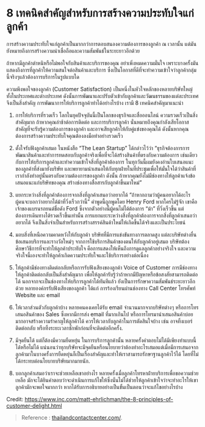 8 เทคนิคสำคัญสำหรับการสร้างความประทับใจแก่ลูกค้า
===

การสร้างความประทับใจแก่ลูกค้าเป็นมากกว่าการตอบสนองความต้องการของลูกค้า ณ เวลานั้น แต่มันยังหมายถึงการสร้างความน่าเชื่อถือและความสัมพันธ์ในระยะยาวอีกด้วย

ถ้าหากมีลูกค้าตำหนิหรือไม่พอใจกับสินค้าและบริการของคุณ อย่าเพิ่งหมดความมั่นใจ เพราะบางครั้งมันแสดงถึงการที่ลูกค้าให้ความสนใจต่อสินค้าและบริการ ซึ่งเป็นโอกาสที่ดีที่จะทำความเข้าใจว่าลูกค้ากลุ่มนี้จริงๆแล้วต้องการบริการในรูปแบบใด

ความพึงพอใจของลูกค้า (Customer Satisfaction) เป็นหนึ่งในหัวใจหลักของหลายบริษัทใหญ่ ทั้งในประเทศและต่างประเทศ ดังนั้นการพัฒนาและปรับตัวเข้ากับลูกค้าและวัฒนธรรมของแต่ละประเทศจึงเป็นสิ่งสำคัญ การพัฒนาการให้บริการลูกค้าทำได้อย่างไรบ้าง  เรามี 8 เทคนิคสำคัญมาแนะนำ

 1. การให้บริการที่รวดเร็ว โลกในยุคปัจจุบันนี้เป็นโลกของธุรกิจและสื่อออนไลน์ ความรวดเร็วเป็นสิ่งสำคัญมาก ถ้าหากคุณล่าช้าต่อการติดต่อ และการบริการลูกค้า นั่นหมายถึงคุณกำลังเสียโอกาสสำคัญที่จะรับรู้ความต้องการของลูกค้า และอาจเสียลูกค้าให้กับคู่แข่งของคุณได้ ดังนั้นหากคุณต้องการสร้างความประทับใจคุณต้องลงมือทำอย่างรวดเร็ว 

 2. ตั้งใจรับฟังลูกค้าเสมอ ในหนังสือ “The Lean Startup” ได้กล่าวไว้ว่า “ธุรกิจต้องการการพัฒนาสินค้าและทำการทดสอบกับลูกค้าจริงเพื่อที่จะได้สร้างสินค้าที่ตรงกับความต้องการ เช่นเดียวกับการให้บริการลูกค้าและทำความเข้าใจสิ่งที่ลูกค้าต้องการ ในทุกวันนี้ผมยังคงอ่านใบเสนอแนะของลูกค้าที่ส่งมายังบริษัท และพยายามนำเสนอให้กับทุกฝ่ายในที่ประชุมเพื่อให้มั่นใจได้ว่าสินค้าที่เรากำลังทำอยู่นั้นตรงกับความต้องการของลูกค้า ดังนั้น ถ้าหากคุณยังไม่มีช่องทางให้ลูกค้าแจ้งข้อเสนอแนะแก่บริษัทของคุณ สร้างช่องทางสื่อสารกับลูกค้าขึ้นมาใหม่”  

 3. แยกระหว่างสิ่งที่ลูกค้าต้องการจากสิ่งที่ลูกค้าเสนอว่าอยากได้
“ถ้าหากถามว่าผู้คนอยากได้อะไร ผู้คนจะบอกว่าอยากได้ม้าที่วิ่งเร็วกว่านี้” คำพูดนี้ถูกพูดโดย Henry Ford หากใครไม่รู้จัก เขาคือเจ้าของแบรนรถยนต์ชื่อดัง Ford ซึ่งจากตัวอย่างนี้ผู้คนไม่ได้ต้องการ “ม้า” ที่วิ่งเร็วขึ้น แต่ต้องการเดินทางได้รวดเร็วขึ้นเท่านั้น การแยกแยะระหว่างสิ่งที่ลูกค้าต้องการจากสิ่งที่ลูกค้าเสนอว่าอยากได้ จึงเป็นสิ่งจำเป็นสำหรับการสร้างสรรค์สินค้าใหม่ให้เกิดขึ้นได้จริงและเป็นประโยชน์

 4. มอบสิ่งที่เหนือความคาดหวังให้กับลูกค้า บริษัทที่มีการแข่งขันทางการตลาดสูง แต่ละบริษัทต่างยื่นข้อเสนอบริการและรางวัลใหม่ๆ จากการใช้บริการสินค้าของตนให้กับลูกค้าอยู่เสมอ บริษัทต้องศึกษาวิธีการที่จะทำให้ลูกค้าประทับใจ คือการแสดงให้เห็นถึงการดูแลลูกค้าอย่างจริงใจ และความจริงใจนี้เองจะทำให้ลูกค้าเกิดความประทับใจและใช้บริการอย่างต่อเนื่อง  
 5.  ให้ลูกค้ามีช่องทางติดต่อกลับหรือการรับฟังเสียงของลูกค้า Voice of Customer
การมีช่องทางให้ลูกค้าติดต่อกลับเป็นสิ่งสำคัญมาก เพื่อให้ลูกค้ารับรู้ว่าถ้าหากมีปัญหาหรือข้อสงสัยสามารถติดต่อได้ นอกจากจะเป็นช่องทางให้บริการลูกค้าได้ทันทีแล้ว ยังเป็นการรักษาความสัมพันธ์ระยะยาวอีกด้วย หลายองค์กรรับฟังเสียงของลูกค้า ได้แก่ การร้องเรียนผ่านช่องทาง Call Center โทรศัพท์ Website และ email

 6. ให้เวลาส่วนตัวกับลูกค้าบ้าง หลายคนคงเคยได้รับ email จำนวนมากจากบริษัทต่างๆ หรือการโทรเสนอสินค้าของ Sales ซึ่งหากมีการส่ง email ที่มากเกินไป หรือการโทรมานำเสนอสินค้าบ่อยมากอาจสร้างความรำคาญให้ลูกค้าได้ ควรให้เวลากับลูกค้าในการตัดสินใจบ้าง เช่น อาจทิ้งเบอร์ติดต่อกลับ หรือทิ้งระยะเวลาซักพักก่อนที่จะติดต่ออีกครั้ง.  
 7. มีจุดยืนได้ แต่ก็ต้องมีความยืดหยุ่น ในการบริการลูกค้านั้น หลายครั้งคำตอบไม่ได้มีเพียงทำแบบนี้ได้หรือไม่ได้ แน่นอนว่าทุกบริษัทจะมีจุดยืนหรือนโยบายว่าต้องทำอะไรเสมอแต่เมื่อมีการเสนอจากลูกค้ามาในบางครั้งการยืดหยุ่นก็เป็นเรื่องสำคัญและทำให้เราสามารถรักษาฐานลูกค้าไว้ได้ โดยที่ไม่ได้กระทบต่อนโยบายบริษัทมากมายนัก.  
 8. บอกลูกค้าเสมอว่าเราจะช่วยเหลือเขาอย่างไร หลายครั้งเมื่อลูกค้าโทรหาฝ่ายบริการเพื่อขอความช่วยเหลือ มักจะได้ยินคำตอบว่าจะดำเนินการแก้ไขให้ซึ่งนั่นไม่ได้ช่วยให้ลูกค้าเข้าใจว่าจะทำอะไรให้เขา ลูกค้ามักจะพอใจมากกว่า หากได้รับการอธิบายอย่างเป็นขั้นเป็นตอนว่าจะแก้ไขอย่างไรบ้าง


Credit: https://www.inc.com/matt-ehrlichman/the-8-principles-of-customer-delight.html

> Reference : [thailandcontactcenter.com/](https://www.thailandcontactcenter.com/operation/8-%e0%b9%80%e0%b8%97%e0%b8%84%e0%b8%99%e0%b8%b4%e0%b8%84%e0%b8%aa%e0%b8%b3%e0%b8%84%e0%b8%b1%e0%b8%8d%e0%b8%aa%e0%b8%b3%e0%b8%ab%e0%b8%a3%e0%b8%b1%e0%b8%9a%e0%b8%81%e0%b8%b2%e0%b8%a3%e0%b8%aa%e0%b8%a3/).
<!--stackedit_data:
eyJoaXN0b3J5IjpbNzc2NzgzODEwXX0=
-->